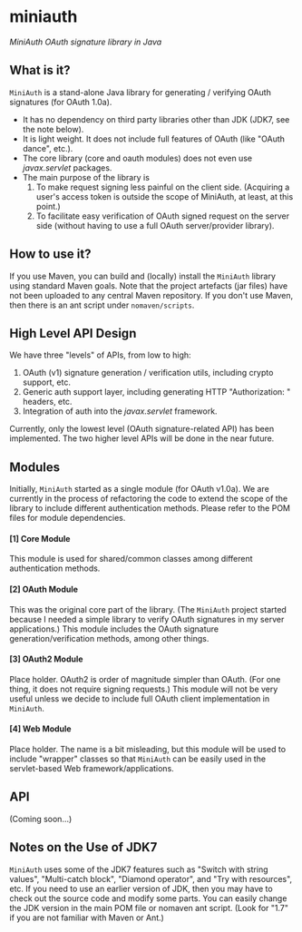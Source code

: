 miniauth
========

_MiniAuth OAuth signature library in Java_


What is it?
---

`MiniAuth` is a stand-alone Java library for generating / verifying OAuth signatures (for OAuth 1.0a).
   * It has no dependency on third party libraries other than JDK (JDK7, see the note below).
   * It is light weight. It does not include full features of OAuth (like "OAuth dance", etc.). 
   * The core library (core and oauth modules) does not even use _javax.servlet_ packages.
   * The main purpose of the library is
       1. To make request signing less painful on the client side. (Acquiring a user's access token is outside the scope of MiniAuth, at least, at this point.)
       1. To facilitate easy verification of OAuth signed request on the server side (without having to use a full OAuth server/provider library).


How to use it?
---

If you use Maven, you can build and (locally) install the `MiniAuth` library using standard Maven goals. 
Note that the project artefacts (jar files) have not been uploaded to any central Maven repository.
If you don't use Maven, then there is an ant script under `nomaven/scripts`.


High Level API Design
---

We have three "levels" of APIs, from low to high:
   1. OAuth (v1) signature generation / verification utils, including crypto support, etc.
   1. Generic auth support layer, including generating HTTP "Authorization: " headers, etc.
   1. Integration of auth into the _javax.servlet_ framework.

Currently, only the lowest level (OAuth signature-related API) has been implemented.
The two higher level APIs will be done in the near future.



Modules
---

Initially, `MiniAuth` started as a single module (for OAuth v1.0a). 
We are currently in the process of refactoring the code to extend the scope of the library to include different authentication methods.
Please refer to the POM files for module dependencies.


#### [1] Core Module ####
This module is used for shared/common classes among different authentication methods.
 

#### [2] OAuth Module ####
This was the original core part of the library.
(The `MiniAuth` project started because I needed a simple library to verify OAuth signatures in my server applications.)
This module includes the OAuth signature generation/verification methods, among other things.


#### [3] OAuth2 Module ####
Place holder. OAuth2 is order of magnitude simpler than OAuth. 
(For one thing, it does not require signing requests.)
This module will not be very useful unless we decide to include full OAuth client implementation in `MiniAuth`.


#### [4] Web Module ####
Place holder. The name is a bit misleading, but this module will be used to include "wrapper" classes
so that `MiniAuth` can be easily used in the servlet-based Web framework/applications.



API
---

(Coming soon...)



Notes on the Use of JDK7
---

`MiniAuth` uses some of the JDK7 features such as "Switch with string values", "Multi-catch block", "Diamond operator", and "Try with resources", etc.
If you need to use an earlier version of JDK, then you may have to check out the source code and modify some parts.
You can easily change the JDK version in the main POM file or nomaven ant script. (Look for "1.7" if you are not familiar with Maven or Ant.)


